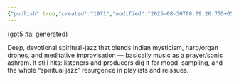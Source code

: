 ```yaml
---
{"publish":true,"created":"1971","modified":"2025-08-30T08:09:26.755+05:30","cssclasses":""}
---
```



(gpt5 #ai generated)

Deep, devotional spiritual-jazz that blends Indian mysticism, harp/organ drones, and meditative improvisation — basically music as a prayer/sonic ashram. It still hits: listeners and producers dig it for mood, sampling, and the whole “spiritual jazz” resurgence in playlists and reissues.
